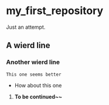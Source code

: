 # my_first_repository
Just an attempt.
## A wierd line
### Another wierd line
`This one seems better`
+ How about this one
1. __To be continued~~__
